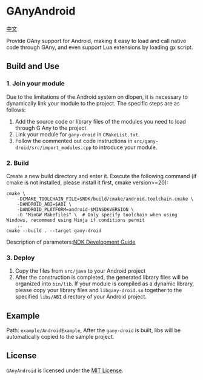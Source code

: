 # GAnyAndroid
[中文](README-zh.md)

Provide GAny support for Android, making it easy to load and call native code through GAny, and even support Lua extensions by loading gx script.

## Build and Use
### 1. Join your module
Due to the limitations of the Android system on dlopen, it is necessary to dynamically link your module to the project. The specific steps are as follows:
1. Add the source code or library files of the modules you need to load through G Any to the project.
2. Link your module for `gany-droid` in `CMakeList.txt`.
3. Follow the commented out code instructions in `src/gany-droid/src/import_modules.cpp` to introduce your module.
### 2. Build
Create a new build directory and enter it. Execute the following command (if cmake is not installed, please install it first, cmake version>=20):
```shell
cmake \
    -DCMAKE_TOOLCHAIN_FILE=$NDK/build/cmake/android.toolchain.cmake \
    -DANDROID_ABI=$ABI \
    -DANDROID_PLATFORM=android-$MINSDKVERSION \
    -G "MinGW Makefiles" \  # Only specify toolchain when using Windows, recommend using Ninja if conditions permit
    ..
cmake --build . --target gany-droid
```
Description of parameters:[NDK Development Guide](https://developer.android.com/ndk/guides/cmake)
### 3. Deploy
1. Copy the files from `src/java` to your Android project
2. After the construction is completed, the generated library files will be organized into `bin/lib`. If your module is compiled as a dynamic library, please copy your library files and `libgany-droid.so` together to the specified `libs/ABI` directory of your Android project.

## Example
Path: `example/AndroidExample`, After the `gany-droid` is built, libs will be automatically copied to the sample project.


## License
`GAnyAndroid` is licensed under the [MIT License](LICENSE.txt).
